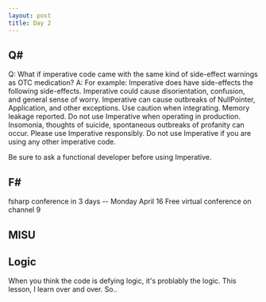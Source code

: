 ```yaml
---
layout: post
title: Day 2
---
```


## Q#

Q: What if imperative code came with the same kind of side-effect warnings as OTC medication?
A: For example: 
Imperative does have side-effects the following side-effects. Imperative could cause disorientation, confusion, and general sense of worry. Imperative can cause outbreaks of NullPointer, Application, and other exceptions. Use caution when integrating. Memory leakage reported. Do not use Imperative when operating in production. Insomonia, thoughts of suicide, spontaneous outbreaks of profanity can occur.  Please use Imperative responsibly. Do not use Imperative if you are using any other imperative code. 

Be sure to ask a functional developer before using Imperative.  

## F# 

fsharp conference in 3 days -- Monday April 16
Free virtual conference on channel 9

## MISU

## Logic
When you think the code is defying logic, it's problably the logic. This lesson, I learn over and over. So..